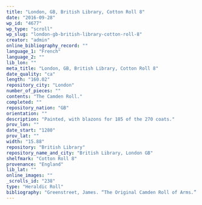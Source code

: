 ```yaml
---
title: "London, GB, British Library, Cotton Roll 8"
date: "2016-09-28"
wp_id: "4677"
wp_type: "scroll"
wp_slug: "london-gb-british-library-cotton-roll-8"
creator: "admin"
online_bibliography_record: ""
language_1: "French"
language_2: ""
lib_lon: ""
meta_title: "London, GB, British Library, Cotton Roll 8"
date_quality: "ca"
length: "160.02"
repository_city: "London"
number_of_pieces: ""
contents: "The Camden Roll."
completed: ""
repository_nation: "GB"
orientation: ""
description: "Painted, with blazons for 185 of the 270 coats."
prov_lon: ""
date_start: "1280"
prov_lat: ""
width: "15.88"
repository: "British Library"
repository_name_and_city: "British Library, London GB"
shelfmark: "Cotton Roll 8"
provenance: "England"
lib_lat: ""
online_images: ""
_scrolls_id: "238"
type: "Heraldic Roll"
bibliography: "Greenstreet, James. “The Original Camden Roll of Arms.” In The Journal of the British Archaeological Association, Vol. 38. London: British Archaeological Association., 1882, 309–28.<br/> Wagner, Anthony. A Catalogue of English Medieval Rolls of Arms. Aspilogia 1. Woodbridge, Suffolk: Boydell Press, 2009, 16–17."
---
```



